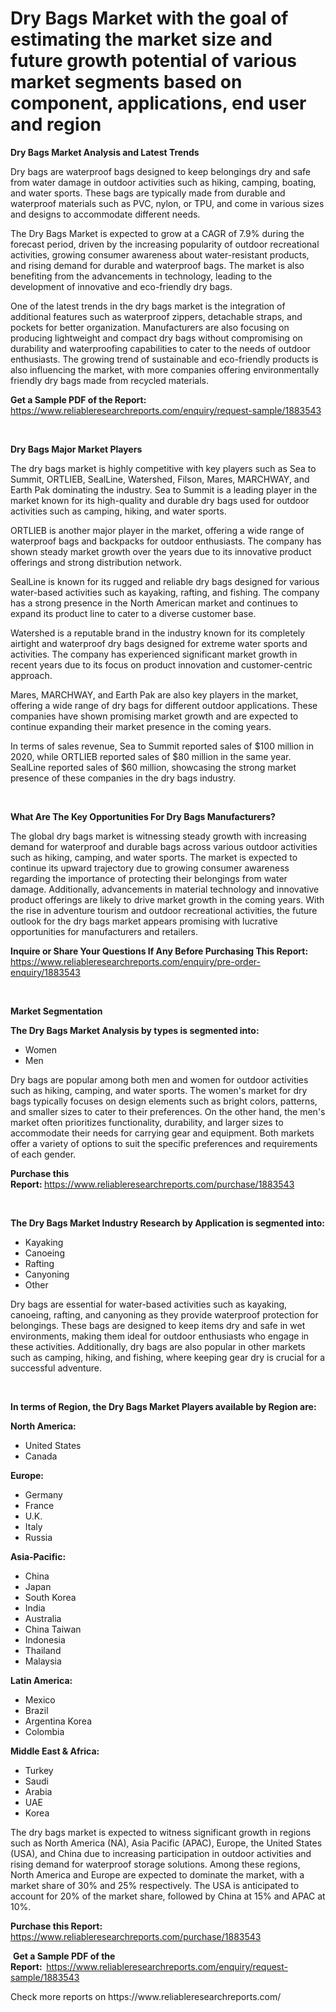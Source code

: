 <p><h1>Dry Bags Market with the goal of estimating the market size and future growth potential of various market segments based on component, applications, end user and region</h1></p><p><strong>Dry Bags Market Analysis and Latest Trends</strong></p>
<p><p>Dry bags are waterproof bags designed to keep belongings dry and safe from water damage in outdoor activities such as hiking, camping, boating, and water sports. These bags are typically made from durable and waterproof materials such as PVC, nylon, or TPU, and come in various sizes and designs to accommodate different needs.</p><p>The Dry Bags Market is expected to grow at a CAGR of 7.9% during the forecast period, driven by the increasing popularity of outdoor recreational activities, growing consumer awareness about water-resistant products, and rising demand for durable and waterproof bags. The market is also benefiting from the advancements in technology, leading to the development of innovative and eco-friendly dry bags.</p><p>One of the latest trends in the dry bags market is the integration of additional features such as waterproof zippers, detachable straps, and pockets for better organization. Manufacturers are also focusing on producing lightweight and compact dry bags without compromising on durability and waterproofing capabilities to cater to the needs of outdoor enthusiasts. The growing trend of sustainable and eco-friendly products is also influencing the market, with more companies offering environmentally friendly dry bags made from recycled materials.</p></p>
<p><strong>Get a Sample PDF of the Report:&nbsp;</strong> <a href="https://www.reliableresearchreports.com/enquiry/request-sample/1883543">https://www.reliableresearchreports.com/enquiry/request-sample/1883543</a></p>
<p>&nbsp;</p>
<p><strong>Dry Bags Major Market Players</strong></p>
<p><p>The dry bags market is highly competitive with key players such as Sea to Summit, ORTLIEB, SealLine, Watershed, Filson, Mares, MARCHWAY, and Earth Pak dominating the industry. Sea to Summit is a leading player in the market known for its high-quality and durable dry bags used for outdoor activities such as camping, hiking, and water sports.</p><p>ORTLIEB is another major player in the market, offering a wide range of waterproof bags and backpacks for outdoor enthusiasts. The company has shown steady market growth over the years due to its innovative product offerings and strong distribution network.</p><p>SealLine is known for its rugged and reliable dry bags designed for various water-based activities such as kayaking, rafting, and fishing. The company has a strong presence in the North American market and continues to expand its product line to cater to a diverse customer base.</p><p>Watershed is a reputable brand in the industry known for its completely airtight and waterproof dry bags designed for extreme water sports and activities. The company has experienced significant market growth in recent years due to its focus on product innovation and customer-centric approach.</p><p>Mares, MARCHWAY, and Earth Pak are also key players in the market, offering a wide range of dry bags for different outdoor applications. These companies have shown promising market growth and are expected to continue expanding their market presence in the coming years.</p><p>In terms of sales revenue, Sea to Summit reported sales of $100 million in 2020, while ORTLIEB reported sales of $80 million in the same year. SealLine reported sales of $60 million, showcasing the strong market presence of these companies in the dry bags industry.</p></p>
<p>&nbsp;</p>
<p><strong>What Are The Key Opportunities For Dry Bags Manufacturers?</strong></p>
<p><p>The global dry bags market is witnessing steady growth with increasing demand for waterproof and durable bags across various outdoor activities such as hiking, camping, and water sports. The market is expected to continue its upward trajectory due to growing consumer awareness regarding the importance of protecting their belongings from water damage. Additionally, advancements in material technology and innovative product offerings are likely to drive market growth in the coming years. With the rise in adventure tourism and outdoor recreational activities, the future outlook for the dry bags market appears promising with lucrative opportunities for manufacturers and retailers.</p></p>
<p><strong>Inquire or Share Your Questions If Any Before Purchasing This Report:</strong> <a href="https://www.reliableresearchreports.com/enquiry/pre-order-enquiry/1883543">https://www.reliableresearchreports.com/enquiry/pre-order-enquiry/1883543</a></p>
<p>&nbsp;</p>
<p><strong>Market Segmentation</strong></p>
<p><strong>The Dry Bags Market Analysis by types is segmented into:</strong></p>
<p><ul><li>Women</li><li>Men</li></ul></p>
<p><p>Dry bags are popular among both men and women for outdoor activities such as hiking, camping, and water sports. The women's market for dry bags typically focuses on design elements such as bright colors, patterns, and smaller sizes to cater to their preferences. On the other hand, the men's market often prioritizes functionality, durability, and larger sizes to accommodate their needs for carrying gear and equipment. Both markets offer a variety of options to suit the specific preferences and requirements of each gender.</p></p>
<p><strong>Purchase this Report:&nbsp;</strong><a href="https://www.reliableresearchreports.com/purchase/1883543">https://www.reliableresearchreports.com/purchase/1883543</a></p>
<p>&nbsp;</p>
<p><strong>The Dry Bags Market Industry Research by Application is segmented into:</strong></p>
<p><ul><li>Kayaking</li><li>Canoeing</li><li>Rafting</li><li>Canyoning</li><li>Other</li></ul></p>
<p><p>Dry bags are essential for water-based activities such as kayaking, canoeing, rafting, and canyoning as they provide waterproof protection for belongings. These bags are designed to keep items dry and safe in wet environments, making them ideal for outdoor enthusiasts who engage in these activities. Additionally, dry bags are also popular in other markets such as camping, hiking, and fishing, where keeping gear dry is crucial for a successful adventure.</p></p>
<p>&nbsp;</p>
<p><strong>In terms of Region, the Dry Bags Market Players available by Region are:</strong></p>
<p>
    <p> <strong> North America: </strong>
        <ul>
            <li>United States</li>
            <li>Canada</li>
        </ul>
        </p> 
    <p> <strong> Europe: </strong>
        <ul>
            <li>Germany</li>
            <li>France</li>
            <li>U.K.</li>
            <li>Italy</li>
            <li>Russia</li>
        </ul>
        </p> 
    <p> <strong> Asia-Pacific: </strong>
        <ul>
            <li>China</li>
            <li>Japan</li>
            <li>South Korea</li>
            <li>India</li>
            <li>Australia</li>
            <li>China Taiwan</li>
            <li>Indonesia</li>
            <li>Thailand</li>
            <li>Malaysia</li>
        </ul>
        </p> 
    <p> <strong> Latin America: </strong>
        <ul>
            <li>Mexico</li>
            <li>Brazil</li>
            <li>Argentina Korea</li>
            <li>Colombia</li>
        </ul>
        </p> 
    <p> <strong> Middle East & Africa: </strong>
        <ul>
            <li>Turkey</li>
            <li>Saudi</li>
            <li>Arabia</li>
            <li>UAE</li>
            <li>Korea</li>
        </ul>
    </p>
    </p>
<p><p>The dry bags market is expected to witness significant growth in regions such as North America (NA), Asia Pacific (APAC), Europe, the United States (USA), and China due to increasing participation in outdoor activities and rising demand for waterproof storage solutions. Among these regions, North America and Europe are expected to dominate the market, with a market share of 30% and 25% respectively. The USA is anticipated to account for 20% of the market share, followed by China at 15% and APAC at 10%.</p></p>
<p><strong>Purchase this Report: </strong><a href="https://www.reliableresearchreports.com/purchase/1883543">https://www.reliableresearchreports.com/purchase/1883543</a></p>
<p>&nbsp;<strong>Get a Sample PDF of the Report:&nbsp;&nbsp;</strong><a href="https://www.reliableresearchreports.com/enquiry/request-sample/1883543">https://www.reliableresearchreports.com/enquiry/request-sample/1883543</a></p>
<p><strong></strong></p>
<p>Check more reports on https://www.reliableresearchreports.com/</p>